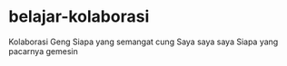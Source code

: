 # belajar-kolaborasi
Kolaborasi Geng
Siapa yang semangat cung
Saya saya saya
Siapa yang pacarnya gemesin
